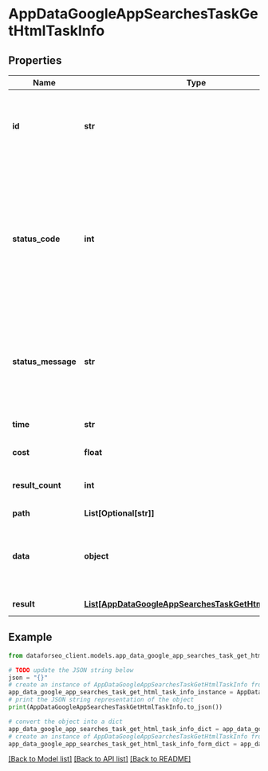 # AppDataGoogleAppSearchesTaskGetHtmlTaskInfo


## Properties

Name | Type | Description | Notes
------------ | ------------- | ------------- | -------------
**id** | **str** | task identifier unique task identifier in our system in the UUID format | [optional] 
**status_code** | **int** | status code of the task generated by DataForSEO, can be within the following range: 10000-60000 you can find the full list of the response codes here | [optional] 
**status_message** | **str** | informational message of the task you can find the full list of general informational messages here | [optional] 
**time** | **str** | execution time, seconds | [optional] 
**cost** | **float** | total tasks cost, USD | [optional] 
**result_count** | **int** | number of elements in the result array | [optional] 
**path** | **List[Optional[str]]** | URL path | [optional] 
**data** | **object** | contains the same parameters that you specified in the POST request | [optional] 
**result** | [**List[AppDataGoogleAppSearchesTaskGetHtmlResultInfo]**](AppDataGoogleAppSearchesTaskGetHtmlResultInfo.md) | array of results | [optional] 

## Example

```python
from dataforseo_client.models.app_data_google_app_searches_task_get_html_task_info import AppDataGoogleAppSearchesTaskGetHtmlTaskInfo

# TODO update the JSON string below
json = "{}"
# create an instance of AppDataGoogleAppSearchesTaskGetHtmlTaskInfo from a JSON string
app_data_google_app_searches_task_get_html_task_info_instance = AppDataGoogleAppSearchesTaskGetHtmlTaskInfo.from_json(json)
# print the JSON string representation of the object
print(AppDataGoogleAppSearchesTaskGetHtmlTaskInfo.to_json())

# convert the object into a dict
app_data_google_app_searches_task_get_html_task_info_dict = app_data_google_app_searches_task_get_html_task_info_instance.to_dict()
# create an instance of AppDataGoogleAppSearchesTaskGetHtmlTaskInfo from a dict
app_data_google_app_searches_task_get_html_task_info_form_dict = app_data_google_app_searches_task_get_html_task_info.from_dict(app_data_google_app_searches_task_get_html_task_info_dict)
```
[[Back to Model list]](../README.md#documentation-for-models) [[Back to API list]](../README.md#documentation-for-api-endpoints) [[Back to README]](../README.md)


